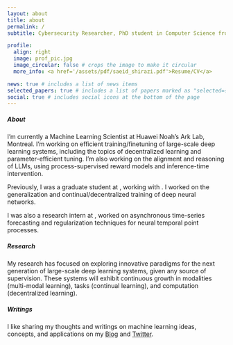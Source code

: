 ```yaml
---
layout: about
title: about
permalink: /
subtitle: Cybersecurity Researcher, PhD student in Computer Science from <a href='https://www.ccsl.carleton.ca/'>CCSL</a>.

profile:
  align: right
  image: prof_pic.jpg
  image_circular: false # crops the image to make it circular
  more_info: <a href='/assets/pdf/saeid_shirazi.pdf'>Resume/CV</a>

news: true # includes a list of news items
selected_papers: true # includes a list of papers marked as "selected={true}"
social: true # includes social icons at the bottom of the page
---
```


##### About

I’m currently a Machine Learning Scientist at Huawei Noah’s Ark Lab, Montreal. 
I’m working on efficient training/finetuning of large-scale deep learning systems, including the topics of decentralized learning and parameter-efficient tuning. I’m also working on the alignment and reasoning of LLMs, using process-supervised reward models and inference-time intervention.

Previously, I was a graduate student at , working with . I worked on the generalization and continual/decentralized training of deep neural networks.

I was also a research intern at , worked on asynchronous time-series forecasting and regularization techniques for neural temporal point processes.

##### Research

My research has focused on exploring innovative paradigms for the next generation of large-scale deep learning systems, given any source of supervision. These systems will exhibit continuous growth in modalities (multi-modal learning), tasks (continual learning), and computation (decentralized learning).


##### Writings

I like sharing my thoughts and writings on machine learning ideas, concepts, and applications on my [Blog](/blog/) and [Twitter](https://twitter.com/naderasadi_).